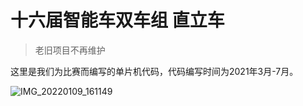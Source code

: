 # 十六届智能车双车组 直立车
> 老旧项目不再维护
> 
这里是我们为比赛而编写的单片机代码，代码编写时间为2021年3月-7月。


![IMG_20220109_161149](https://ferost-myphotos.oss-cn-shenzhen.aliyuncs.com/IMG_20210624_133321.jpg)
